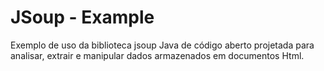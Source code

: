 # JSoup - Example
Exemplo de uso da biblioteca jsoup Java de código aberto projetada para analisar, extrair e manipular dados armazenados em documentos Html.
